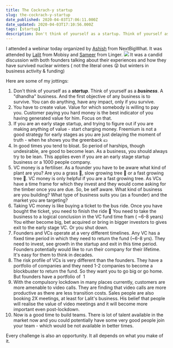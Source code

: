 ```yaml
---
title: The Cockrach-y startup
slug: the-cockrach-y-startup
date_published: 2020-04-03T17:06:11.000Z
date_updated: 2020-04-03T17:10:56.000Z
tags: [startup]
description: Don't think of yourself as a startup. Think of yourself as a business. A "dhandha" business. And the first objective of any business is to survive. You can do anything, have any impact, only if you survive.
---
```


I attended a webinar today organized by [Ashish](https://twitter.com/cnha) from NextBigWhat. It was attended by [Lalit](https://twitter.com/lalitgbhise?lang=en) from Mobisy and [Sameer](https://twitter.com/zenx) from Linger.
![](/img/2020/04/EUrFk8RUEAE3oda.jpg)
It was a candid discussion with both founders talking about their experiences and how they have survived nuclear winters ( not the literal ones 😜 but winters in business activity & funding)

Here are some of my jottings:

1. Don't think of yourself as a ***startup***. Think of yourself as a ***business***. A "dhandha" business. And the first objective of any business is to survive. You can do anything, have any impact, only if you survive.
2. You have to create value. Value for which somebody is willing to pay you. Customer paying you hard money is the best indicator of you having generated value for him. Focus on that. 
3. If you are an early stage startup, and trying to figure out if you are making anything of value - start charging money. Freemium is not a good strategy for early stages as you are just delaying the moment of truth - when he shows you the greenback 💵
4. In good times you tend to bloat. So period of harships, though undesirable, are good to become lean. As a business, you should always try to be lean. This applies even if you are an early stage startup business or a 1000 people company.
5. VC money is a fertiliser. As a founder you have to be aware what kind of plant are you? Are you a grass 🌿, slow growing tree 🌲 or a fast growing tree 🌳. VC money is only helpful if you are a fast growing tree. As VCs have a time frame for which they invest and they would come asking for the timber once you are due. So, be self aware. What kind of business are you building? What type of business suits you (as a founder) and the market you are targeting?
6. Taking VC money is like buying a ticket to the bus ride. Once you have bought the ticket, you need to finish the ride 🚌 You need to take the business to a logical conclusion in the VC fund time fram ( ~6-8 years) You either become big, bet acquired or bring in bigger investors to gives exit to the early stage VC. Or you shut down.
7. Founders and VCs operate at a very different timelines. Any VC has a fixed time period in which they need to return the fund (~6-8 yrs). They need to invest, see growth in the startup and exit in this time period. Founders potentially would like to run their company for their lifetime. It's easy for them to think in decades. 
8. The risk profile of VCs is very different than the founders. They have a portfolio of companies and they need 1-2 companies to become a blockbuster to return the fund. So they want you to go big or go home. But founders have a portfolio of  1
9. With the compulsory lockdown in many places currently, customers are more amenable to video calls. They are finding that video calls are more productive as there are less transition costs. Sales people are also booking 2X meetings, at least for Lalit's business. His belief that people will realise the value of video meetings and it will become more important even post-lockdown.
10. Now is a good time to build teams. There is lot of talent available in the market now and you could potentially have some very good people join your team - which would be not available in better times.

Every challenge is also an opportunity. It all depends on what you make of it. 
